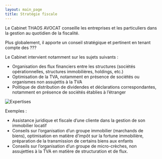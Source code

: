 ```yaml
---
layout: main_page
title: Stratégie fiscale
---
```

<div class="row text-justify">
    <div class="col-md-3"></div>
    <div class="col-md-6 p-4">
        <p>Le Cabinet THAOS AVOCAT conseille les entreprises et les particuliers dans la gestion au quotidien de la fiscalité.</p>
        <p>Plus globalement, il apporte un conseil stratégique et pertinent en tenant compte des ???</p>
        <p>Le Cabinet intervient notamment sur les sujets suivants :</p>
        <ul>
            <li>Organisation des flux financiers entre les structures (sociétés opérationnelles, structures immobilières, holdings, etc.)</li>
            <li>Optimisation de la TVA, notamment en présence de sociétés ou organismes non assujettis à la TVA</li>
            <li>Politique de distribution de dividendes et déclarations correspondantes, notamment en présence de sociétés établies à l’étranger</li>
        </ul>
    </div>
    <div class="col-md-3"></div>
    <div class="col-md-3"></div>
    <div class="col-md-6 p-0">
        <img src="{{ site.baseurl }}/images/expertises/maarten-van-den-heuvel-_pc8aMbI9UQ-unsplash.jpg" alt="Expertises" class="content-picture">
    </div>
    <div class="col-md-3"></div>
    <div class="row dark">
        <div class="col-md-3"></div>
        <div class="col-md-6 p-4 dark">
            <p>Exemples :</p>
            <ul>
                <li>Assistance juridique et fiscale d’une cliente dans la gestion de son immobilier locatif</li>
                <li>Conseils sur l’organisation d’un groupe immobilier (marchands de biens), optimisation en matière d’impôt sur la fortune immobilière, préparation de la transmission de certains biens aux enfants</li>
                <li>Conseils sur l’organisation d’un groupe de micro-crèches, non assujetties à la TVA en matière de structuration et de flux.</li> 
            </ul>
        </div>
        <div class="col-md-3"></div>
    </div>
</div>
